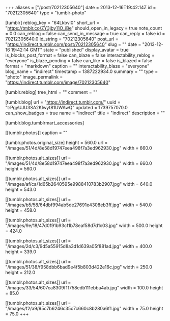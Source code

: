 +++
aliases = ["/post/70212305640"]
date = 2013-12-16T19:42:14Z
id = "70212305640"
type = "tumblr-photo"

[tumblr]
reblog_key = "64Lkbvl0"
short_url = "https://tmblr.co/ZY3jby11O_iBe"
should_open_in_legacy = true
note_count = 0.0
can_reblog = false
can_send_in_message = true
can_reply = false
id = 70212305640.0
id_string = "70212305640"
post_url = "https://indirect.tumblr.com/post/70212305640"
slug = ""
date = "2013-12-16 19:42:14 GMT"
state = "published"
display_avatar = true
is_blocks_post_format = false
can_blaze = false
interactability_reblog = "everyone"
is_blaze_pending = false
can_like = false
is_blazed = false
format = "markdown"
caption = ""
interactability_blaze = "everyone"
blog_name = "indirect"
timestamp = 1387222934.0
summary = ""
type = "photo"
image_permalink = "https://indirect.tumblr.com/image/70212305640"

[tumblr.reblog]
tree_html = ""
comment = ""

[tumblr.blog]
url = "https://indirect.tumblr.com/"
uuid = "t:PgyUJU3SA2Klwyt81UWAwQ"
updated = 1739757070.0
can_show_badges = true
name = "indirect"
title = "indirect"
description = ""

[tumblr.blog.tumblrmart_accessories]

[[tumblr.photos]]
caption = ""

[tumblr.photos.original_size]
height = 560.0
url = "/images/51/4d/8e58d19747eea498f7a3ed962930.jpg"
width = 660.0

[[tumblr.photos.alt_sizes]]
url = "/images/51/4d/8e58d19747eea498f7a3ed962930.jpg"
width = 660.0
height = 560.0

[[tumblr.photos.alt_sizes]]
url = "/images/af/ca/1d65b2640595e9988410783b2907.jpg"
width = 640.0
height = 543.0

[[tumblr.photos.alt_sizes]]
url = "/images/b5/58/64dbf994ab5de27691e4308eb3ff.jpg"
width = 540.0
height = 458.0

[[tumblr.photos.alt_sizes]]
url = "/images/9e/18/47d0f91b93cf1b78eaf58d7d1c03.jpg"
width = 500.0
height = 424.0

[[tumblr.photos.alt_sizes]]
url = "/images/2d/c3/9d5a55915d8a3d1d639a05f881ad.jpg"
width = 400.0
height = 339.0

[[tumblr.photos.alt_sizes]]
url = "/images/51/38/f958dbb6bad9e4f5b803d422e16c.jpg"
width = 250.0
height = 212.0

[[tumblr.photos.alt_sizes]]
url = "/images/33/54/607ca8309f11758edb111ebba4ab.jpg"
width = 100.0
height = 85.0

[[tumblr.photos.alt_sizes]]
url = "/images/f2/a9/95c7b6246c35c7c660c8b280a6f1.jpg"
width = 75.0
height = 75.0
+++
